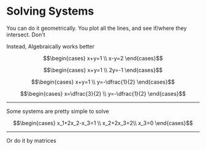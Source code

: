 # Solving Systems

You can do it geometrically. You plot all the lines, and see if/where they intersect. Don't

Instead, Algebraically works better

$$\begin{cases}
x+y=1 \\
x-y=2
\end{cases}$$

$$\begin{cases}
x+y=1 \\
2y=-1
\end{cases}$$

$$\begin{cases}
x+y=1 \\
y=-\dfrac{1}{2}
\end{cases}$$

$$\begin{cases}
x=\dfrac{3}{2} \\
y=-\dfrac{1}{2}
\end{cases}$$

---

Some systems are pretty simple to solve

$$\begin{cases}
x_1+2x_2-x_3=1 \\
x_2+2x_3=2\\
x_3=0
\end{cases}$$



---

Or do it by matrices